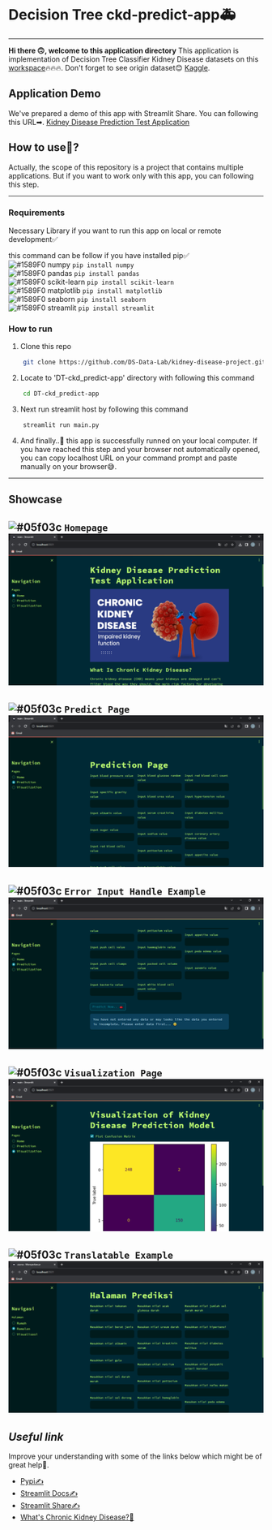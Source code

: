 # Decision Tree ckd-predict-app🚑

---

**Hi there 🙃, welcome to this application directory**
This application is implementation of Decision Tree Classifier Kidney Disease datasets on this [workspace](https://github.com/DS-Data-Lab/kidney-disease-project/blob/main/workspace/DTClassifier-kidney_disease_workspace.ipynb)🔥🔥🔥. Don't forget to see origin dataset😊 [Kaggle](https://www.kaggle.com/datasets/mansoordaku/ckdisease/).

## Application Demo

We've prepared a demo of this app with Streamlit Share. You can following this URL➡.
[Kidney Disease Prediction Test Application](https://dtckidney-disease.streamlit.app)

## How to use🤔?

Actually, the scope of this repository is a project that contains multiple applications. But if you want to work only with this app, you can following this step.

---

### Requirements

Necessary Library if you want to run this app on local or remote development✅

this command can be follow if you have installed pip✅ <br/>
![#1589F0](https://www.iconsdb.com/icons/download/color/1589F0/circle-16.png) numpy ```pip install numpy``` <br/>
![#1589F0](https://www.iconsdb.com/icons/download/color/1589F0/circle-16.png) pandas ```pip install pandas``` <br/>
![#1589F0](https://www.iconsdb.com/icons/download/color/1589F0/circle-16.png) scikit-learn ```pip install scikit-learn``` <br/>
 ![#1589F0](https://www.iconsdb.com/icons/download/color/1589F0/circle-16.png) matplotlib ```pip install matplotlib``` <br/>
 ![#1589F0](https://www.iconsdb.com/icons/download/color/1589F0/circle-16.png) seaborn ```pip install seaborn``` <br/>
 ![#1589F0](https://www.iconsdb.com/icons/download/color/1589F0/circle-16.png) streamlit ```pip install streamlit``` 

### How to run

1. Clone this repo

```sh
    git clone https://github.com/DS-Data-Lab/kidney-disease-project.git
```

2. Locate to 'DT-ckd_predict-app' directory with following this command

```sh
    cd DT-ckd_predict-app
```

3. Next run streamlit host by following this command

```sh
    streamlit run main.py
```

4. And finally..🥳 this app is successfully runned on your local computer. If you have reached this step and your browser not automatically opened, you can copy localhost URL on your command prompt and paste manually on your browser😅.

---

## Showcase
![#05f03c](https://www.iconsdb.com/icons/download/color/05f03c/circle-16.png) `Homepage`
![showcase/home.png](https://github.com/DS-Data-Lab/kidney-disease-project/blob/main-update-bridge-branch/DT-ckd_predict-app/showcase/home.PNG)
---
![#05f03c](https://www.iconsdb.com/icons/download/color/05f03c/circle-16.png) `Predict Page`
![showcase/home.png](https://github.com/DS-Data-Lab/kidney-disease-project/blob/main-update-bridge-branch/DT-ckd_predict-app/showcase/predict.PNG)
---
![#05f03c](https://www.iconsdb.com/icons/download/color/05f03c/circle-16.png) `Error Input Handle Example`
![showcase/home.png](https://github.com/DS-Data-Lab/kidney-disease-project/blob/main-update-bridge-branch/DT-ckd_predict-app/showcase/errorinputhandle.PNG)
---
![#05f03c](https://www.iconsdb.com/icons/download/color/05f03c/circle-16.png) `Visualization Page`
![showcase/home.png](https://github.com/DS-Data-Lab/kidney-disease-project/blob/main-update-bridge-branch/DT-ckd_predict-app/showcase/visualization.PNG)
---
![#05f03c](https://www.iconsdb.com/icons/download/color/05f03c/circle-16.png) `Translatable Example`
![showcase/home.png](https://github.com/DS-Data-Lab/kidney-disease-project/blob/main-update-bridge-branch/DT-ckd_predict-app/showcase/translateable.PNG)
---

## _Useful link_

Improve your understanding with some of the links below which might be of great help🥰.

- [Pypi✍](https://pypi.org/)
- [Streamlit Docs✍](https://docs.streamlit.io/)
- [Streamlit Share✍](https://share.streamlit.io)
- [What's Chronic Kidney Disease?🧬](https://www.kidney.org/atoz/content/about-chronic-kidney-disease)
